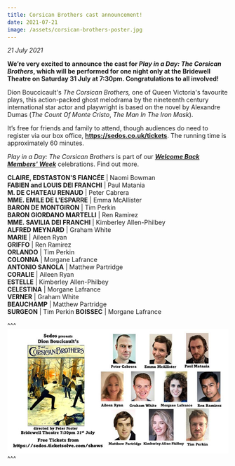 ```yaml
---
title: Corsican Brothers cast announcement!
date: 2021-07-21
image: /assets/corsican-brothers-poster.jpg
---
```

*21 July 2021*

**We’re very excited to announce the cast for *Play in a Day: The Corsican Brothers*, which will be performed for one night only at the Bridewell Theatre on Saturday 31 July at 7:30pm. Congratulations to all involved!**

Dion Bouccicault's *The Corsican Brothers,* one of Queen Victoria's favourite plays, this action-packed ghost melodrama by the nineteenth century international star actor and playwright is based on the novel by Alexandre Dumas (*The Count Of Monte Cristo*, *The Man In The Iron Mask*).

It’s free for friends and family to attend, though audiences do need to register via our box office, **<https://sedos.co.uk/tickets>**. The running time is approximately 60 minutes.

*Play in a Day: The Corsican Brothers* is part of our ***[Welcome Back Members' Week](https://sedos.co.uk/shows/2021-welcome-back-members-week)*** celebrations. Find out more. 

**CLAIRE, EDSTASTON'S FIANCÉE** | Naomi Bowman\
**FABIEN and LOUIS DEI FRANCHI** | Paul Matania\
**M. DE CHATEAU RENAUD** | Peter Cabrera\
**MME. EMILE DE L'ESPARRE** | Emma McAllister\
**BARON DE MONTGIRON** | Tim Perkin\
**BARON GIORDANO MARTELLI** | Ren Ramirez\
**MME. SAVILIA DEI FRANCHI** | Kimberley Allen-Philbey\
**ALFRED MEYNARD** | Graham White\
**MARIE** | Aileen Ryan\
**GRIFFO** | Ren Ramirez\
**ORLANDO** | Tim Perkin\
**COLONNA** | Morgane Lafrance\
**ANTONIO SANOLA** | Matthew Partridge\
**CORALIE** | Aileen Ryan\
**ESTELLE** | Kimberley Allen-Philbey\
**CELESTINA** | Morgane Lafrance\
**VERNER** | Graham White\
**BEAUCHAMP** | Matthew Partridge\
**SURGEON** | Tim Perkin
**BOISSEC** | Morgane Lafrance

^^^ ![](/assets/corsican-brothers-poster.jpg)
^^^